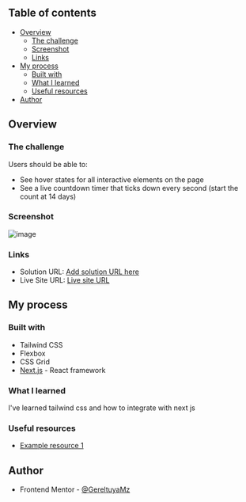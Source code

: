 ## Table of contents

- [Overview](#overview)
  - [The challenge](#the-challenge)
  - [Screenshot](#screenshot)
  - [Links](#links)
- [My process](#my-process)
  - [Built with](#built-with)
  - [What I learned](#what-i-learned)
  - [Useful resources](#useful-resources)
- [Author](#author)

## Overview

### The challenge

Users should be able to:

- See hover states for all interactive elements on the page
- See a live countdown timer that ticks down every second (start the count at 14 days)

### Screenshot

![![image](https://user-images.githubusercontent.com/70522395/170256977-d41d4131-fe6f-4a91-a655-1f3be9156ad4.png)
](./screenshot.jpg)

### Links

- Solution URL: [Add solution URL here](https://your-solution-url.com)
- Live Site URL: [Live site URL]([https://your-live-site-url.com](https://countdown-liart-two.vercel.app/))

## My process

### Built with

- Tailwind CSS
- Flexbox
- CSS Grid
- [Next.js](https://nextjs.org/) - React framework

### What I learned

I've learned tailwind css and how to integrate with next js

### Useful resources

- [Example resource 1](https://tailwindcss.com/)

## Author

- Frontend Mentor - [@GereltuyaMz](https://www.frontendmentor.io/profile/GereltuyaMz)
